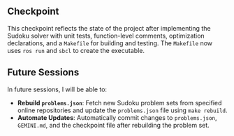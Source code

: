 ## Checkpoint

This checkpoint reflects the state of the project after implementing the Sudoku solver with unit tests, function-level comments, optimization declarations, and a `Makefile` for building and testing. The `Makefile` now uses `ros run` and `sbcl` to create the executable.

## Future Sessions

In future sessions, I will be able to:

*   **Rebuild `problems.json`**: Fetch new Sudoku problem sets from specified online repositories and update the `problems.json` file using `make rebuild`.
*   **Automate Updates**: Automatically commit changes to `problems.json`, `GEMINI.md`, and the checkpoint file after rebuilding the problem set.